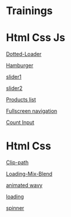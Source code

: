 # Trainings
<h1>Html Css Js </h1>

[Dotted-Loader](https://bahaa83.github.io/Trainings/html-css-js/Dotted-Loader/index.html/)<p></p>
[Hamburger](https://bahaa83.github.io/Trainings/html-css-js/Hamburger/hamburger.html)<p></p>
[slider1](https://bahaa83.github.io/Trainings/html-css-js/slider1/main.html)<p></p>
[slider2](https://bahaa83.github.io/Trainings/html-css-js/slider2/main.html)<p></p>
[Products list](https://bahaa83.github.io/Trainings/html-css-js/ProductsList-Js/main.html)<p></p>
[Fullscreen navigation](https://bahaa83.github.io/Trainings/html-css-js/Fullscreen%20navigation/main.html)<p></p>
[Count Input](https://bahaa83.github.io/Trainings/html-css-js/Count-Input/main.html)<p></p>

<h1>Html Css </h1>

[Clip-path](https://bahaa83.github.io/Trainings/html-css/Clip-path/main.html)<p></p>
[Loading-Mix-Blend](https://bahaa83.github.io/Trainings/html-css/Loading-Mix-Blend/main.html)<p></p>
[animated wavy](https://bahaa83.github.io/Trainings/html-css/animated%20wavy/wavy.html)<p></p>
[loading](https://bahaa83.github.io/Trainings/html-css/loading/loading.html)<p></p>
[spinner](https://bahaa83.github.io/Trainings/html-css/spinner/spinner.html)<p></p>


